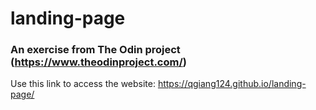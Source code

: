 # landing-page
### An exercise from The Odin project (https://www.theodinproject.com/)

Use this link to access the website: https://qgiang124.github.io/landing-page/

